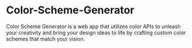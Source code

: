 # Color-Scheme-Generator
Color Scheme Generator is a web app that utilizes color APIs to unleash your creativity and bring your design ideas to life by crafting custom color schemes that match your vision.
